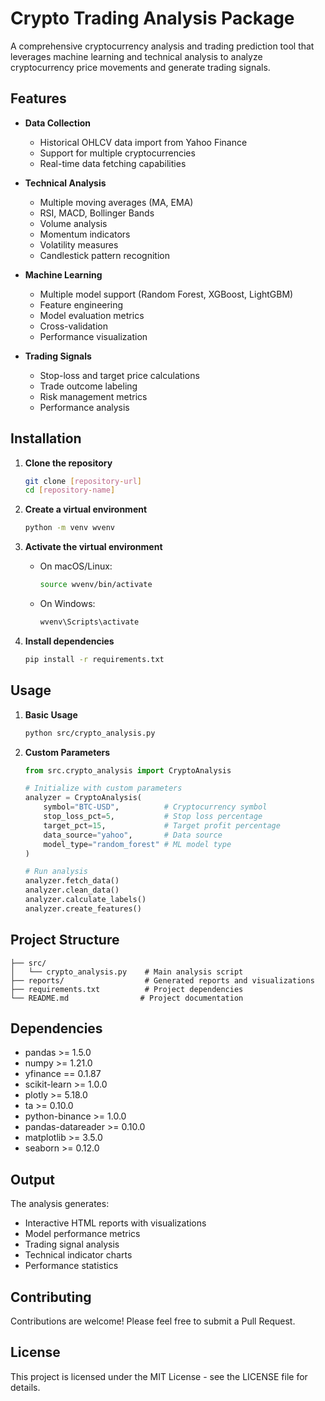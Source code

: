 # Crypto Trading Analysis Package

A comprehensive cryptocurrency analysis and trading prediction tool that leverages machine learning and technical analysis to analyze cryptocurrency price movements and generate trading signals.

## Features

- **Data Collection**
  - Historical OHLCV data import from Yahoo Finance
  - Support for multiple cryptocurrencies
  - Real-time data fetching capabilities

- **Technical Analysis**
  - Multiple moving averages (MA, EMA)
  - RSI, MACD, Bollinger Bands
  - Volume analysis
  - Momentum indicators
  - Volatility measures
  - Candlestick pattern recognition

- **Machine Learning**
  - Multiple model support (Random Forest, XGBoost, LightGBM)
  - Feature engineering
  - Model evaluation metrics
  - Cross-validation
  - Performance visualization

- **Trading Signals**
  - Stop-loss and target price calculations
  - Trade outcome labeling
  - Risk management metrics
  - Performance analysis

## Installation

1. **Clone the repository**
   ```bash
   git clone [repository-url]
   cd [repository-name]
   ```

2. **Create a virtual environment**
   ```bash
   python -m venv wvenv
   ```

3. **Activate the virtual environment**
   - On macOS/Linux:
     ```bash
     source wvenv/bin/activate
     ```
   - On Windows:
     ```bash
     wvenv\Scripts\activate
     ```

4. **Install dependencies**
   ```bash
   pip install -r requirements.txt
   ```

## Usage

1. **Basic Usage**
   ```bash
   python src/crypto_analysis.py
   ```

2. **Custom Parameters**
   ```python
   from src.crypto_analysis import CryptoAnalysis

   # Initialize with custom parameters
   analyzer = CryptoAnalysis(
       symbol="BTC-USD",          # Cryptocurrency symbol
       stop_loss_pct=5,           # Stop loss percentage
       target_pct=15,             # Target profit percentage
       data_source="yahoo",       # Data source
       model_type="random_forest" # ML model type
   )

   # Run analysis
   analyzer.fetch_data()
   analyzer.clean_data()
   analyzer.calculate_labels()
   analyzer.create_features()
   ```

## Project Structure

```
├── src/
│   └── crypto_analysis.py    # Main analysis script
├── reports/                  # Generated reports and visualizations
├── requirements.txt          # Project dependencies
└── README.md                # Project documentation
```

## Dependencies

- pandas >= 1.5.0
- numpy >= 1.21.0
- yfinance == 0.1.87
- scikit-learn >= 1.0.0
- plotly >= 5.18.0
- ta >= 0.10.0
- python-binance >= 1.0.0
- pandas-datareader >= 0.10.0
- matplotlib >= 3.5.0
- seaborn >= 0.12.0

## Output

The analysis generates:
- Interactive HTML reports with visualizations
- Model performance metrics
- Trading signal analysis
- Technical indicator charts
- Performance statistics

## Contributing

Contributions are welcome! Please feel free to submit a Pull Request.

## License

This project is licensed under the MIT License - see the LICENSE file for details.


